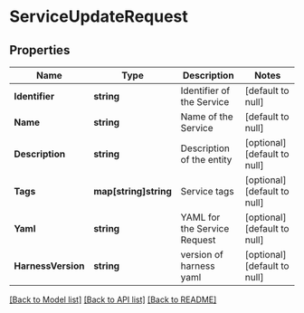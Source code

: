 # ServiceUpdateRequest

## Properties
Name | Type | Description | Notes
------------ | ------------- | ------------- | -------------
**Identifier** | **string** | Identifier of the Service | [default to null]
**Name** | **string** | Name of the Service | [default to null]
**Description** | **string** | Description of the entity | [optional] [default to null]
**Tags** | **map[string]string** | Service tags | [optional] [default to null]
**Yaml** | **string** | YAML for the Service Request | [optional] [default to null]
**HarnessVersion** | **string** | version of harness yaml | [optional] [default to null]

[[Back to Model list]](../README.md#documentation-for-models) [[Back to API list]](../README.md#documentation-for-api-endpoints) [[Back to README]](../README.md)


